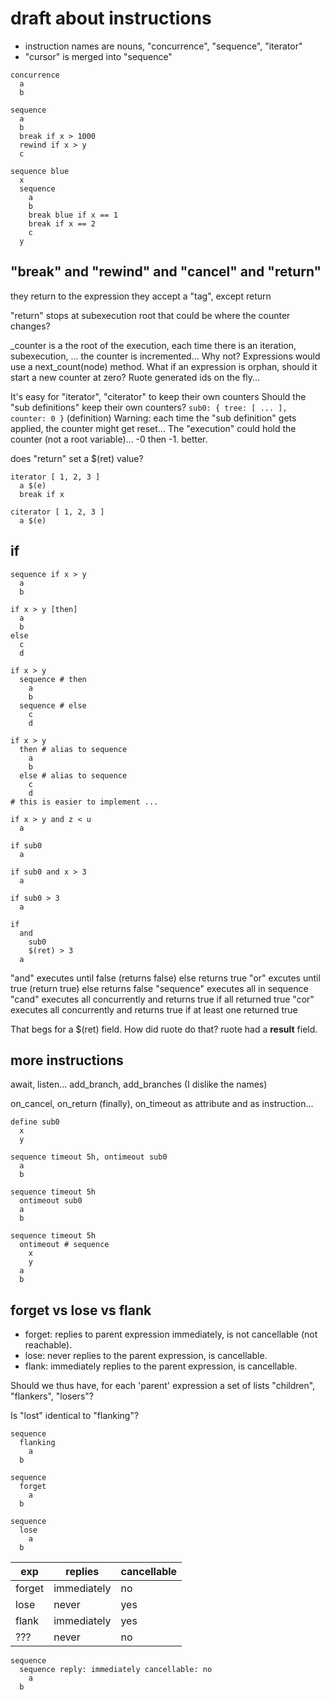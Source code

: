 
# draft about instructions

* instruction names are nouns, "concurrence", "sequence", "iterator"
* "cursor" is merged into "sequence"

```
concurrence
  a
  b

sequence
  a
  b
  break if x > 1000
  rewind if x > y
  c

sequence blue
  x
  sequence
    a
    b
    break blue if x == 1
    break if x == 2
    c
  y
```

## "break" and "rewind" and "cancel" and "return"

they return to the expression
they accept a "tag", except return

"return" stops at subexecution root
that could be where the counter changes?

_counter is a the root of the execution, each time there is an iteration, subexecution, ... the counter is incremented... Why not? Expressions would use a next_count(node) method.
What if an expression is orphan, should it start a new counter at zero?
Ruote generated ids on the fly...

It's easy for "iterator", "citerator" to keep their own counters
Should the "sub definitions" keep their own counters? ```sub0: { tree: [ ... ], counter: 0 }``` (definition)
Warning: each time the "sub definition" gets applied, the counter might get reset...
The "execution" could hold the counter (not a root variable)... -0 then -1. better.

does "return" set a $(ret) value?

```
iterator [ 1, 2, 3 ]
  a $(e)
  break if x

citerator [ 1, 2, 3 ]
  a $(e)
```

## if

```
sequence if x > y
  a
  b

if x > y [then]
  a
  b
else
  c
  d

if x > y
  sequence # then
    a
    b
  sequence # else
    c
    d

if x > y
  then # alias to sequence
    a
    b
  else # alias to sequence
    c
    d
# this is easier to implement ...
```

```
if x > y and z < u
  a

if sub0
  a

if sub0 and x > 3
  a

if sub0 > 3
  a

if
  and
    sub0
    $(ret) > 3
  a
```

"and" executes until false (returns false) else returns true
"or" excutes until true (return true) else returns false
"sequence" executes all in sequence
"cand" executes all concurrently and returns true if all returned true
"cor" executes all concurrently and returns true if at least one returned true

That begs for a $(ret) field. How did ruote do that?
ruote had a __result__ field.

## more instructions

await, listen...
add_branch, add_branches (I dislike the names)

on_cancel, on_return (finally), on_timeout
as attribute and as instruction...

```
define sub0
  x
  y

sequence timeout 5h, ontimeout sub0
  a
  b

sequence timeout 5h
  ontimeout sub0
  a
  b

sequence timeout 5h
  ontimeout # sequence
    x
    y
  a
  b
```

## forget vs lose vs flank

* forget: replies to parent expression immediately, is not cancellable (not reachable).
* lose: never replies to the parent expression, is cancellable.
* flank: immediately replies to the parent expression, is cancellable.

Should we thus have, for each 'parent' expression a set of lists "children", "flankers", "losers"?

Is "lost" identical to "flanking"?

```
sequence
  flanking
    a
  b

sequence
  forget
    a
  b

sequence
  lose
    a
  b
```

| exp    | replies     | cancellable |
|--------|-------------|-------------|
| forget | immediately | no          |
| lose   | never       | yes         |
| flank  | immediately | yes         |
| ???    | never       | no          |

```
sequence
  sequence reply: immediately cancellable: no
    a
  b
```

